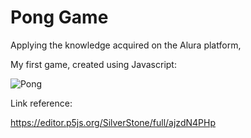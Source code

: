 # Pong Game

Applying the knowledge acquired on the Alura platform,

My first game, created using Javascript:

![Pong](https://user-images.githubusercontent.com/116441631/211347469-a199f471-564c-48be-abc0-054ff17ef2ad.gif)

Link reference:

https://editor.p5js.org/SilverStone/full/ajzdN4PHp
